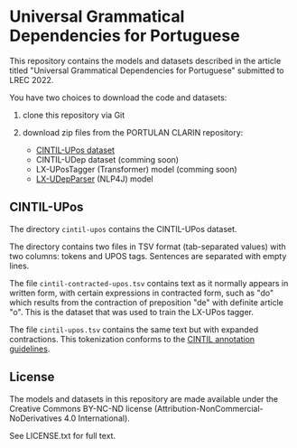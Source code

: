 # Universal Grammatical Dependencies for Portuguese

This repository contains the models and datasets described in the article titled "Universal Grammatical Dependencies for Portuguese" submitted to LREC 2022.

You have two choices to download the code and datasets:

1. clone this repository via Git

2. download zip files from the PORTULAN CLARIN repository:

    * [CINTIL-UPos dataset](https://portulanclarin.net/repository/browse/cintil-upos/3aeee0ba7d2511ec93d302420a87011b71d1cce08e0e4689a3ce96b6fda67312/)
    * CINTIL-UDep dataset (comming soon)
    * LX-UPosTagger (Transformer) model (comming soon)
    * [LX-UDepParser](https://portulanclarin.net/repository/browse/lx-udepparser/5ae6058c7e3911ec93d302420a87011b50a034a1eb0e47a5988a0b2326f50372/) (NLP4J) model

## CINTIL-UPos

The directory `cintil-upos` contains the CINTIL-UPos dataset.

The directory contains two files in TSV format (tab-separated values) with two columns: tokens and UPOS tags.
Sentences are separated with empty lines.

The file `cintil-contracted-upos.tsv` contains text as it normally appears in written form, with certain expressions in contracted form, such as "do" which results from the contraction of preposition "de" with definite article "o".  This is the dataset that was used to train the LX-UPos tagger.

The file `cintil-upos.tsv` contains the same text but with expanded contractions.
This tokenization conforms to the [CINTIL annotation guidelines](http://www.di.fc.ul.pt/~ahb/pubs/2005BarretoBrancoMendesEtAl.pdf).


## License

The models and datasets in this repository are made available under the Creative Commons BY-NC-ND license (Attribution-NonCommercial-NoDerivatives 4.0 International).

See LICENSE.txt for full text.

